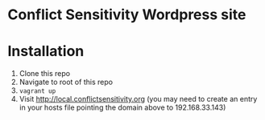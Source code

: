 Conflict Sensitivity Wordpress site
===


Installation
==
1. Clone this repo
2. Navigate to root of this repo
3. ```vagrant up```
4. Visit http://local.conflictsensitivity.org (you may need to create an entry in your hosts file pointing the domain above to 192.168.33.143)